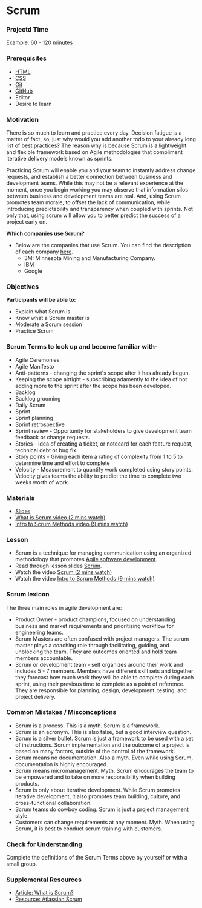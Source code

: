 # Scrum

### Projectd Time

Example: 60 - 120 minutes

### Prerequisites

- [HTML](/web/html.md)
- [CSS](/web/css.md)
- [Git](../git/git-version-control.md)
- [GitHub](../git/github-storage.md)
- Editor
- Desire to learn

### Motivation

There is so much to learn and practice every day. Decision fatigue is a matter of fact, so, just why would you add another todo to your already long list of best practices? The reason why is because Scrum is a lightweight and flexible framework based on Agile methodologies that compliment iterative delivery models known as sprints.

Practicing Scrum will enable you and your team to instantly address change requests, and establish a better connection between business and development teams. While this may not be a relevant experience at the moment, once you begin working you may observe that information silos between business and development teams are real. And, using Scrum promotes team morale, to offset the lack of communication, while introducing predictability and transparency when coupled with sprints. Not only that, using scrum will allow you to better predict the success of a project early on.

**Which companies use Scrum?**

- Below are the companies that use Scrum. You can find the description of each company [here](https://www.quickstart.com/blog/how-agile-scrum-training-transformed-these-5-companies/).
  - 3M: Minnesota Mining and Manufacturing Company.
  - IBM
  - Google

### Objectives

**Participants will be able to:**

- Explain what Scrum is
- Know what a Scrum master is
- Moderate a Scrum session
- Practice Scrum

### Scrum Terms to look up and become familiar with-

- Agile Ceremonies
- Agile Manifesto
- Anti-patterns - changing the sprint's scope after it has already begun.
- Keeping the scope airtight - subscribing adamently to the idea of not adding more to the sprint after the scope has been developed.
- Backlog
- Backlog grooming
- Daily Scrum
- Sprint
- Sprint planning
- Sprint retrospective
- Sprint review - Opportunity for stakeholders to give development team feedback or change requests.
- Stories - Idea of creating a ticket, or notecard for each feature request, technical debt or bug fix.
- Story points - Giving each item a rating of complexity from 1 to 5 to determine time and effort to complete
- Velocity - Measurement to quantify work completed using story points. Velocity gives teams the ability to predict the time to complete two weeks worth of work.

### Materials

- [Slides](https://www.slideshare.net/jurgenappelo/the-zen-of-scrum-10)
- [What is Scrum video (2 mins watch)](https://youtu.be/TRcReyRYIMg)
- [Intro to Scrum Methods video (9 mins watch)](https://www.youtube.com/watch?v=XU0llRltyFM)

### Lesson

- Scrum is a technique for managing communication using an organized methodology that promotes [Agile software development](https://en.wikipedia.org/wiki/Agile_software_development).
- Read through lesson slides [Scrum](https://www.slideshare.net/jurgenappelo/the-zen-of-scrum-10).
- Watch the video [Scrum (2 mins watch)](https://youtu.be/TRcReyRYIMg)
- Watch the video [Intro to Scrum Methods (9 mins watch)](https://www.youtube.com/watch?v=XU0llRltyFM)

### Scrum lexicon

The three main roles in agile development are:

- Product Owner - product champions, focused on understanding business and market requirements and prioritizing workflow for engineering teams.
- Scrum Masters are often confused with project managers. The scrum master plays a coaching role through facilitating, guiding, and unblocking the team. They are outcomes oriented and hold team members accountable.
- Scrum or development team - self organizes around their work and includes 5 - 7 members. Members have different skill sets and together they forecast how much work they will be able to complete during each sprint, using their previous time to complete as a point of reference. They are responsible for planning, design, development, testing, and project delivery.

### Common Mistakes / Misconceptions

- Scrum is a process. This is a myth. Scrum is a framework.
- Scrum is an acronym. This is also false, but a good interview question.
- Scrum is a silver bullet. Scrum is just a framework to be used with a set of instructions. Scrum implementation and the outcome of a project is based on many factors, outside of the control of the framework.
- Scrum means no documentation. Also a myth. Even while using Scrum, documentation is highly encouraged.
- Scrum means micromanagement. Myth. Scrum encourages the team to be empowered and to take on more responsibility when building products.
- Scrum is only about iterative development. While Scrum promotes iterative development, it also promotes team building, culture, and cross-functional collaboration.
- Scrum teams do cowboy coding. Scrum is just a project management style.
- Customers can change requirements at any moment. Myth. When using Scrum, it is best to conduct scrum training with customers.

### Check for Understanding

Complete the definitions of the Scrum Terms above by yourself or with a small group.

### Supplemental Resources

- [Article: What is Scrum?](https://www.scrum.org/resources/what-is-scrum)
- [Resource: Atlassian Scrum](https://www.atlassian.com/agile/scrum)

